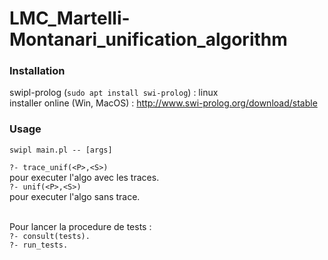 # LMC_Martelli-Montanari_unification_algorithm

### Installation
swipl-prolog (`sudo apt install swi-prolog`) : linux<br/>
installer online (Win, MacOS) : http://www.swi-prolog.org/download/stable

### Usage
`swipl main.pl -- [args]`

`?- trace_unif(<P>,<S>)`<br/> pour executer l'algo avec les traces.<br/>
`?- unif(<P>,<S>)`<br/> pour executer l'algo sans trace.<br/><br/>

Pour lancer la procedure de tests : <br/>
`?- consult(tests).` <br/>
`?- run_tests.`
